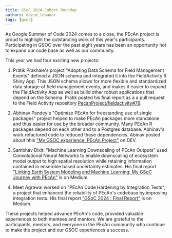 ```yaml
---
title: GSoC 2024 Cohort Roundup
authors: david_lebauer
tags: [gsoc]
---
```


As Google Summer of Code 2024 comes to a close, the PEcAn project is proud to highlight the outstanding work of this year's participants.
Participating in GSOC over the past eight years has been an opportunity not to expand our code base as well as our community.


<!-- truncate -->

This year we had four exciting new projects:

1. Pratik Prakhale's project "Adopting Data Schema for Field Management Events" defined a JSON schema and integrated it into the FieldActivity R Shiny App.
This JSON schema allows for more flexible and standardized data storage of field management events, and makes it easier to expand the FieldActivity App as well as build other robust applications that depend on the Schema. Pratik posted his final report as a a pull request to the Field Activity repository [PecanProject/fieldactivity#79](https://github.com/PecanProject/fieldactivity/pull/79).

2. Abhinav Pandey's "Optimize PEcAn for freestanding use of single packages" project helped to make PEcAn packages more standalone and thus easier for use by the broader community. Many PEcAn R packages depend on each other and to a Postgres database. Abhinav's work refactored code to reduced these dependencies. Abinav posted about hhis ["My GSOC experience: PEcAn Project"](https://dev.to/devrx/my-gsoc-experience-pecan-project-bi0) on DEV.

3. Sambhav Dixit: "Machine Learning Downscaling of PEcAn Outputs" used Convolutional Neural Networks to enable downscaling of ecosystem model output to high spatial resolution while retaining information contained in ensemble based uncertainty estimates. His final report ["Linking Earth System Modeling and Machine Learning: My GSoC Journey with PEcAn"](https://medium.com/@indosambhav/revolutionizing-climate-modeling-my-gsoc-journey-with-pecan-3232f6b18da3) is on Medium.

4. Meet Agrawal worked on "PEcAn Code Hardening by Integration Tests", a project that enhanced the reliability of PEcAn's codebase by improving integration tests.  His final report ["GSoC 2024 : Final Report"](https://medium.com/@meetagrawal09/google-summer-of-code-2024-final-report-f7efd59466c6) is on Medium.

These projects helped advance PEcAn's code, provided valuable experiences to both mentees and mentors. We are grateful to  the participants, mentors, and everyone in the PEcAn community who continue to make the project and our GSOC experiences a success.

